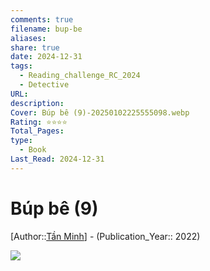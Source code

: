 ```yaml
---
comments: true
filename: bup-be
aliases: 
share: true
date: 2024-12-31
tags:
  - Reading_challenge_RC_2024
  - Detective
URL: 
description: 
Cover: Búp bê (9)-20250102225555098.webp
Rating: ⭐⭐⭐⭐
Total_Pages: 
type:
  - Book
Last_Read: 2024-12-31
---
```

# Búp bê (9)  
[Author::[Tần Minh](../../T%E1%BA%A7n%20Minh.md)] - (Publication_Year:: 2022)  
  
![](https://i.imgur.com/uv1et0A.png)  
  
